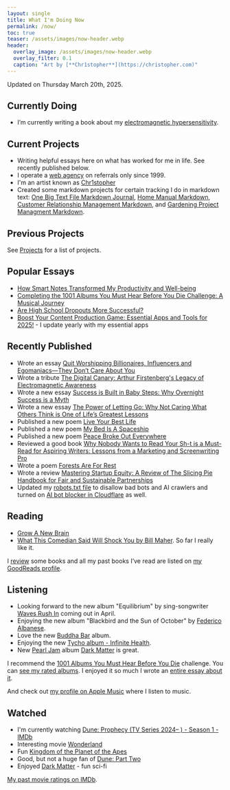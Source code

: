 ```yaml
---
layout: single
title: What I'm Doing Now
permalink: /now/
toc: true
teaser: /assets/images/now-header.webp
header:
  overlay_image: /assets/images/now-header.webp
  overlay_filter: 0.1
  caption: "Art by [**Chr1stopher**](https://christopher.com)"
---
```

Updated on Thursday March 20th, 2025.

## Currently Doing
- I’m currently writing a book about my [electromagnetic hypersensitivity](/emrs).

## Current Projects
- Writing helpful essays here on what has worked for me in life. See recently published below.
- I operate a [web agency](/whodefinesyou) on referrals only since 1999.
- I'm an artist known as [Chr1stopher](/chr1stopher)
- Created some markdown projects for certain tracking I do in markdown text: [One Big Text File Markdown Journal](/obtf), [Home Manual Markdown](/home-manual), [Customer Relationship Management Markdown](/crm), and [Gardening Project Managment Markdown](/gardening).

## Previous Projects
See [Projects](/projects) for a list of projects.

## Popular Essays
- [How Smart Notes Transformed My Productivity and Well-being](/smart-notes/)
- [Completing the 1001 Albums You Must Hear Before You Die Challenge: A Musical Journey](/1001-albums/)
- [Are High School Dropouts More Successful?](/high-school-dropouts-are-more-successful/)
- [Boost Your Content Production Game: Essential Apps and Tools for 2025!](/workflow/) - I update yearly with my essential apps

## Recently Published
- Wrote an essay [Quit Worshipping Billionaires, Influencers and Egomaniacs—They Don’t Care About You](/billionaires/)
- Wrote a tribute [The Digital Canary: Arthur Firstenberg's Legacy of Electromagnetic Awareness](/arthur-firstenberg/)
- Wrote a new essay [Success is Built in Baby Steps: Why Overnight Success is a Myth](/baby-steps/)
- Wrote a new essay [The Power of Letting Go: Why Not Caring What Others Think is One of Life’s Greatest Lessons](power-of-letting-go/)
- Published a new poem [Live Your Best Life](/live-your-best-life/)
- Published a new poem [My Bed Is A Spaceship](/my-bed-is-a-spaceship/)
- Published a new poem [Peace Broke Out Everywhere](/peace-broke-out-everywhere/)
- Reviewed a good book [Why Nobody Wants to Read Your Sh-t is a Must-Read for Aspiring Writers: Lessons from a Marketing and Screenwriting Pro](/nobody-wants-to-read-you/)
- Wrote a poem [Forests Are For Rest](/forests-are-for-rest/)
- Wrote a review [Mastering Startup Equity: A Review of The Slicing Pie Handbook for Fair and Sustainable Partnerships](/slicing-pie/)
- Updated my [robots.txt file](/robots.txt) to disallow bad bots and AI crawlers and turned on [AI bot blocker in Cloudflare](http://blog.cloudflare.com/declaring-your-aindependence-block-ai-bots-scrapers-and-crawlers-with-a-single-click) as well.

## Reading
- [Grow A New Brain](https://amzn.to/40duPqt)
- [What This Comedian Said Will Shock You by Bill Maher](https://amzn.to/3KX2v35). So far I really like it. 

I [review](/categories/#reviews) some books and all my past books I’ve read are listed on [my GoodReads profile](https://www.goodreads.com/christophersherrod).

## Listening
- Looking forward to the new album "Equilibrium" by sing-songwriter [Waves Rush In](https://wavesrushin.com) coming out in April.
- Enjoying the new album "Blackbird and the Sun of October" by [Federico Albanese](https://www.federicoalbanese.com).
- Love the new [Buddha Bar](https://www.buddhabar.com/en/buddha-bar-by-dole-kom-ravin/) album.
- Enjoying the new [Tycho album - Infinite Health](https://tychomusic.com).
- New [Pearl Jam](https://pearljam.com) album [Dark Matter](https://pearljam.com/news/dark-matter-out-now) is great.

I recommend the [1001 Albums You Must Hear Before You Die](https://1001albumsgenerator.com) challenge. You can [see my rated albums](https://1001albumsgenerator.com/shares/6093ff2a336e5a7f8b50c476). I enjoyed it so much I wrote an [entire essay about it](https://christophersherrod.com/1001-albums/).

And check out [my profile on Apple Music](https://music.apple.com/profile/clsherrod) where I listen to music.

## Watched
- I'm currently watching [Dune: Prophecy (TV Series 2024– ) - Season 1 - IMDb](https://www.imdb.com/title/tt10466872/episodes/?ref_=tt_ov_epl) 
- Interesting movie [Wonderland](https://www.imdb.com/title/tt31254554/?ref_=rt_t_6)
- Fun [Kingdom of the Planet of the Apes](https://www.imdb.com/title/tt11389872/?ref_=rt_t_10)
- Good, but not a huge fan of [Dune: Part Two](https://www.imdb.com/title/tt15239678/?ref_=rt_t_22)
- Enjoyed [Dark Matter](https://www.imdb.com/title/tt19231492/?ref_=fn_al_tt_1) - fun sci-fi

[My past movie ratings on IMDb](https://www.imdb.com/user/ur119282955/ratings).